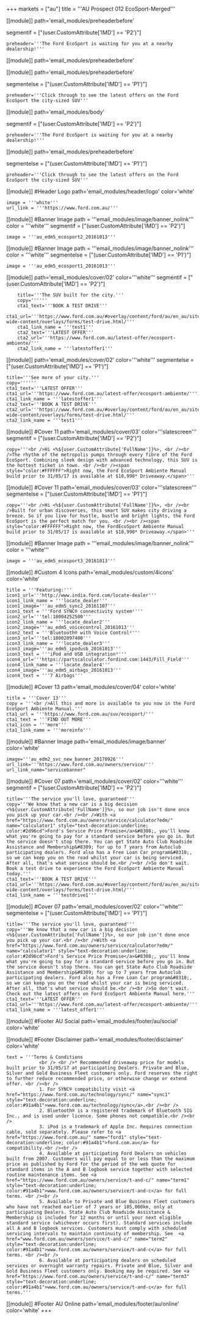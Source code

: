+++
markets = ["au"]
title = '''AU Prospect 012 EcoSport-Merged'''

[[module]]
path='email_modules/preheaderbefore'

segmentif = ["(user.CustomAttribute['IMD'] == 'P2')"]

	preheader='''The Ford EcoSport is waiting for you at a nearby dealership!'''

[[module]]
path='email_modules/preheaderbefore'

[[module]]
path='email_modules/preheaderbefore'

segmentelse = ["(user.CustomAttribute['IMD'] == 'P1')"]

	preheader='''Click through to see the latest offers on the Ford EcoSport the city-sized SUV'''

[[module]]
path='email_modules/body'

segmentif = ["(user.CustomAttribute['IMD'] == 'P2')"]

	preheader='''The Ford EcoSport is waiting for you at a nearby dealership!'''

[[module]]
path='email_modules/preheaderbefore'

segmentelse = ["(user.CustomAttribute['IMD'] == 'P1')"]

	preheader='''Click through to see the latest offers on the Ford EcoSport the city-sized SUV'''


[[module]] #Header Logo
path='email_modules/header/logo'
color='white'

	image = '''white'''
	url_link = '''https://www.ford.com.au/'''

[[module]] #Banner Image
path = '''email_modules/image/banner_nolink'''
color = '''white'''
segmentif = ["(user.CustomAttribute['IMD'] == 'P2')"]

	image = '''au_edm5_ecosport2_20161013'''

[[module]] #Banner Image
path = '''email_modules/image/banner_nolink'''
color = '''white'''
segmentelse = ["(user.CustomAttribute['IMD'] == 'P1')"]

	image = '''au_edm5_ecosport1_20161013'''

[[module]]
path='email_modules/cover/02'
color='''white'''
segmentif = ["(user.CustomAttribute['IMD'] == 'P2')"]

		title='''The SUV built for the city.'''
		copy=''''''
		cta1_text='''BOOK A TEST DRIVE'''
		cta1_url='''https://www.ford.com.au/#overlay/content/ford/au/en_au/site-wide-content/overlays/forms/test-drive.html/'''
		cta1_link_name = '''test1'''
		cta2_text='''LATEST OFFER'''
		cta2_url='''https://www.ford.com.au/latest-offer/ecosport-ambiente/'''
		cta2_link_name = '''latestoffer1'''

[[module]]
path='email_modules/cover/02'
color='''white'''
segmentelse = ["(user.CustomAttribute['IMD'] == 'P1')"]

	title='''See more of your city.'''
	copy=''''''
	cta1_text='''LATEST OFFER'''
	cta1_url='''https://www.ford.com.au/latest-offer/ecosport-ambiente/'''
	cta1_link_name = '''latestoffer1'''
	cta2_text='''BOOK A TEST DRIVE'''
	cta2_url='''https://www.ford.com.au/#overlay/content/ford/au/en_au/site-wide-content/overlays/forms/test-drive.html/'''
	cta2_link_name = '''test1'''

[[module]] #Cover 11
path='email_modules/cover/03'
color='''slatescreen'''
segmentif = ["(user.CustomAttribute['IMD'] == 'P2')"]

	copy='''<br />Hi <%${user.CustomAttribute['FullName']}%>, <br /><br />The rhythm of the metropolis pumps through every fibre of the Ford EcoSport. Combining sleek design with advanced technology, this SUV is the hottest ticket in town. <br /><br /><span style="color:#FFFFFF">Right now, the Ford EcoSport Ambiente Manual build prior to 31/05/17 is available at $18,990* Driveaway.</span>'''

[[module]] #Cover 11
path='email_modules/cover/03'
color='''slatescreen'''
segmentelse = ["(user.CustomAttribute['IMD'] == 'P1')"]

	copy='''<br />Hi <%${user.CustomAttribute['FullName']}%>, <br /><br />Built for urban discoveries, this smart SUV makes city driving a breeze. So if you live for hustle, bustle and bright lights, the Ford EcoSport is the perfect match for you. <br /><br /><span style="color:#FFFFFF">Right now, the FordEcoSport Ambiente Manual build prior to 31/05/17 is available at $18,990* Driveaway.</span>'''


[[module]] #Banner Image
path = '''email_modules/image/banner_nolink'''
color = '''white'''

	image = '''au_edm5_ecosport3_20161013'''

[[module]] #Custom 4 Icons
path='email_modules/custom/4icons'
color='white'

	title = '''Featuring:'''
	icon1_url='''http://www.india.ford.com/locate-dealer'''
	icon1_link_name = '''locate_dealer'''
	icon1_image='''au_edm5_sync2_20161107'''
	icon1_text = '''Ford SYNC® connectivity system¹'''
	icon2_url='''tel:18004252500'''
	icon2_link_name = '''locate_dealer2'''
	icon2_image='''au_edm5_voicecontrol_20161013'''
	icon2_text = '''Bluetooth® with Voice Control²'''
	icon3_url='''tel:18002097400'''
	icon3_link_name = '''locate_dealer3'''
	icon3_image='''au_edm5_ipodusb_20161013'''
	icon3_text = '''iPod and USB integration³'''
	icon4_url='''https://partscalculator.fordind.com:1443/Fill_Field'''
	icon4_link_name = '''locate_dealer4'''
	icon4_image='''au_edm5_airbags_20161013'''
	icon4_text = '''7 Airbags'''

[[module]] #Cover 13
path='email_modules/cover/04'
color='white'

	title = '''Cover 13'''
	copy = '''<br />All this and more is available to you now in the Ford EcoSport Ambiente Manual.'''
	cta1_url = '''https://www.ford.com.au/suv/ecosport/'''
	cta1_text = '''FIND OUT MORE'''
	cta1_icon = '''more'''
	cta1_link_name = '''moreinfo'''

[[module]] #Banner Image
path='email_modules/image/banner'
color='white'

	image='''au_edm2_svc_new_banner_20170926'''
	url_link='''https://www.ford.com.au/owners/service/'''
	url_link_name="servicebanner"

[[module]] #Cover 07
path='email_modules/cover/02'
color='''white'''
segmentif = ["(user.CustomAttribute['IMD'] == 'P2')"]

	title='''The service you'll love, guaranteed'''
	copy='''We know that a new car is a big decision <%${user.CustomAttribute['FullName']}%>, so our job isn't done once you pick up your car.<br /><br />With <a href="https://www.ford.com.au/owners/service/calculator?edm/" name="calculator1" style="text-decoration:underline; color:#2d96cd">Ford's Service Price Promise</a>&#8308;, you'll know what you're going to pay for a standard service before you go in. But the service doesn't stop there. You can get State Auto Club Roadside Assistance and Membership&#8309; for up to 7 years from Autoclub participating dealers. Ford also has a Free Loan Car program&#8310;, so we can keep you on the road whilst your car is being serviced. After all, that's what service should be.<br /><br />So don't wait. Book a test drive to experience the Ford EcoSport Ambiente Manual today.'''
	cta1_text='''BOOK A TEST DRIVE'''
	cta1_url='''https://www.ford.com.au/#overlay/content/ford/au/en_au/site-wide-content/overlays/forms/test-drive.html/'''
	cta1_link_name = '''testdrive1'''

[[module]] #Cover 07
path='email_modules/cover/02'
color='''white'''
segmentelse = ["(user.CustomAttribute['IMD'] == 'P1')"]

	title='''The service you'll love, guaranteed'''
	copy='''We know that a new car is a big decision <%${user.CustomAttribute['FullName']}%>, so our job isn't done once you pick up your car.<br /><br />With <a href="https://www.ford.com.au/owners/service/calculator?edm/" name="calculator1" style="text-decoration:underline; color:#2d96cd">Ford's Service Price Promise</a>&#8308;, you'll know what you're going to pay for a standard service before you go in. But the service doesn't stop there. You can get State Auto Club Roadside Assistance and Membership&#8309; for up to 7 years from Autoclub participating dealers. Ford also has a Free Loan Car program&#8310;, so we can keep you on the road whilst your car is being serviced. After all, that's what service should be.<br /><br />So don't wait. Check out the latest offers on Ford EcoSport Ambiente Manual here.'''
	cta1_text='''LATEST OFFER'''
	cta1_url='''https://www.ford.com.au/latest-offer/ecosport-ambiente/'''
	cta1_link_name = '''latest_offer1'''

[[module]] #Footer AU Social
path='email_modules/footer/au/social'
color='white'

[[module]] #Footer Disclaimer
path='email_modules/footer/disclaimer'
color='white'

	text = '''Terms & Conditions
				<br /> <br />* Recommended driveaway price for models built prior to 31/05/17 at participating Dealers. Private and Blue, Silver and Gold Business Fleet customers only. Ford reserves the right to further reduce recommended price, or otherwise change or extend offer. <br /><br />
				1. For SYNC® compatibility visit <a href="https://www.ford.com.au/technology/sync/"	name="sync1" style="text-decoration:underline; color:#91a4b1">www.ford.com.au/technology/sync</a>.<br /><br />
				2. Bluetooth® is a registered trademark of Bluetooth SIG Inc., and is used under licence. Some phones not compatible.<br /><br />
				3. iPod is a trademark of Apple Inc. Requires connection cable, sold separately. Please refer to <a href="https://www.ford.com.au/" name="ford1" style="text-decoration:underline; color:#91a4b1">ford.com.au</a> for compatibility.<br /><br />
				4. Available at participating Ford Dealers on vehicles built from 2007. Customers will pay equal to or less than the maximum price as published by Ford for the period of the web quote for standard items in the A and B logbook service together with selected routine maintenance items. See <a href="https://www.ford.com.au/owners/service/t-and-c/" name="term1" style="text-decoration:underline; color:#91a4b1">www.ford.com.au/owners/service/t-and-c</a> for full terms. <br /><br />
				5. Available to Private and Blue Business Fleet customers who have not reached earlier of 7 years or 105,000km, only at participating Dealers. State Auto Club Roadside Assistance & Membership is included for 12 months or until your next eligible standard service (whichever occurs first). Standard services include all A and B logbook services. Customers must comply with scheduled servicing intervals to maintain continuity of membership. See  <a href="www.ford.com.au/owners/service/t-and-c/" name="term2" style="text-decoration:underline; color:#91a4b1">www.ford.com.au/owners/service/t-and-c</a> for full terms. <br /><br />
				6. Available at participating dealers on scheduled services or overnight warranty repairs. Private and Blue, Silver and Gold Business Fleet customers only. Booking may be required. See <a href="https://www.ford.com.au/owners/service/t-and-c/" name="term3"	style="text-decoration:underline; color:#91a4b1">www.ford.com.au/owners/service/t-and-c</a> for full terms.'''

[[module]] #Footer AU Online
path='email_modules/footer/au/online'
color='white'
+++
